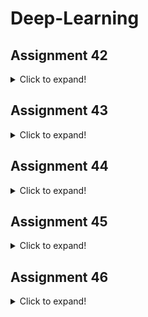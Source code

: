 # Deep-Learning
## Assignment 42
<details>
  <summary>Click to expand!</summary>
  
  ### MLP- Actors Classification
  - Face classification using DeepFace library
  - Use ArcFace model for extract the feature vector and save it into a csv file
  - Create a MLP model and train it with FaceFeatures data
  - [Wandb charts](https://wandb.ai/mehrdadnajafi/actors_classification?workspace=user-mehrdadnajafi)
  - ![Screenshot (46)](https://user-images.githubusercontent.com/88179607/156261873-9d91339b-e87a-436e-a191-d619841919da.png)

  - | Algorithm | MLP Classification |
    | :---: | :---: |
    | Accuracy | 88 % |
  
</details>

## Assignment 43
<details>
  <summary>Click to expand!</summary>
  
  ### Comparison between Machine Learning ( MLP ) and Deep Learning ( CNN + MLP )
  - Comparison between Machine Learning ( MLP ) and Deep Learning ( CNN + MLP )
    - Contains 4 datasets:
      - Mnist
      - Fashion_Mnist
      - Cifar_10
      - Cifar_100

    - Wandb Charts:
      - [Mnist](https://wandb.ai/mehrdadnajafi/Mnist?workspace=user-mehrdadnajafi)
      - [Fashion_Mnist](https://wandb.ai/mehrdadnajafi/Fashion_Mnist?workspace=user-mehrdadnajafi)
      - [Cifar_10](https://wandb.ai/mehrdadnajafi/cifar_10?workspace=user-mehrdadnajafi)
      - [Cifar_100](https://wandb.ai/mehrdadnajafi/cifar_100?workspace=user-mehrdadnajafi)

    - Compare accuracy
      - |   | Accuracy | Accuracy |
        | :---: | :---: | :---: |
        | Datasets | MLP (Machine Learning) | CNN + MLP (Deep Learning) |
        | Mnist | 97% | 99% |
        | Fashion_Mnist| 88% | 89% |
        | Cifar_10 | 42% | 70% |
        | Cifar_100 | 25% | 36% |

</details>

## Assignment 44
<details>
  <summary>Click to expand!</summary>
  
  ### Animals_Classification
  - Classification between 4 animals:
    - Elephant
    - Lion
    - Koala
    - Wolf
  - Collect data using [Pinterest-Crawler](https://github.com/SajjadAemmi/Pinterest-Crawler) repository
  - Collect more than 200 photo data from each animal for Model training
  - Using Augmentation To increase Train data
  - Wandb charts:
    - [Click to see](https://wandb.ai/mehrdadnajafi/Animals_Classification?workspace=user-mehrdadnajafi)
  - Download the model and dataset from link below:
    - [model](https://drive.google.com/drive/folders/1sAf4e7PatE014Nz8ByP8Ce9pwl4ue8aV?usp=sharing)
    - [dataset](https://drive.google.com/drive/folders/1y6lMNTo6dDwXwwkaxnE40FvxYiiXPo48?usp=sharing)

  - | Train Loss: 0.5458 | Val Loss: 0.9695 | Test Loss: 0.6731 |
    | :---: | :---: | :---: |
    | Train ACC: 79% | Val ACC: 64% | Test ACC: 75% |

  ### TelegramBot_animalsClassification
  - Get a image from user and detect the animal in the image.
  - For now it can only detect 4 animals
    - Lion
    - Wolf
    - Elephant
    - Koala

</details>

## Assignment 45
<details>
  <summary>Click to expand!</summary>
  
  ### akhondDetection
  - Recognize that a sheikh is in the picture or an ordinary person
  - using [InceptionV3](https://keras.io/api/applications/inceptionv3/) for base model
  - Wandb charts:
    - [Click to see](https://wandb.ai/mehrdadnajafi/Akhond_Detector?workspace=user-mehrdadnajafi)

  - Accuracy of the model:
    - | Train Acc | Validation Acc | Test Acc |
      | :---: | :---: | :---: |
      | 99% | 100% | 100% |

  ### TelegramBot_akhondDetection
  - Recognize that a sheikh is in the picture or an ordinary person
  - Download the model from the link below:
    - [Model](https://drive.google.com/file/d/1-WmliWNkDhtba2YFdjvYxJ4i44F13jmB/view?usp=sharing)
  
</details>

## Assignment 46
<details>
  <summary>Click to expand!</summary>
  
  ### Face Mask Detection
  - Face Mask Detection using tensorflow keras, opencv, pyside6, mtcnn
  - It can detect the face and predict the mask is on the face or not
  - Using [MobileNetV2](https://keras.io/api/applications/mobilenet/#mobilenetv2-function) for model
  - Dataset:
    - [Click to see](https://www.kaggle.com/ashishjangra27/face-mask-12k-images-dataset)
  - For use the inference folder, You need to download the model folder from link below and put it in inference folder:
    - [Download Model](https://drive.google.com/drive/folders/1Upq7A9dB3zJxt0MVi8dS6XEMv9R2-9vZ?usp=sharing)
  - Wandb Charts:
    - [Click to see](https://wandb.ai/mehrdadnajafi/faceMask_detection?workspace=user-mehrdadnajafi)

  - |     | Accuracy | Loss |
    | :---: | :---: | :---: |
    | MobileNetV2 | 99.8 % | 0.006 |

  - Demo of Application:
    -  ![20220320_150419](https://user-images.githubusercontent.com/88179607/159161517-e4bc37dc-b97a-4302-ac5a-45621d866cfb.gif)

  ### 17 Flowers Classification
  - 17 Flowers Classification using Tensorflow Keras
  - [InceptionV3](https://keras.io/api/applications/inceptionv3/) is used for model
  - Dataset:
    - [Click to see](https://www.kaggle.com/datasets/saidakbarp/17-category-flowers)
  - Model:
    - [Click to see](https://drive.google.com/drive/folders/1ZoobD3eDkRtn4TLWuwNtXFmILTIAp6vY?usp=sharing)
  - Wandb Charts:
    - [Click to see](https://wandb.ai/mehrdadnajafi/17_Flowers?workspace=user-mehrdadnajafi)

  - |     | Accuracy | loss |
    | :---: | :---: | :---: |
    | InceptionV3 | 96 % | 0.1040 |
  
</details>
